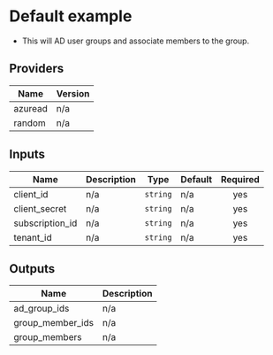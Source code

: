 # Default example

- This will AD user groups and associate members to the group.

<!-- BEGINNING OF PRE-COMMIT-TERRAFORM DOCS HOOK -->
## Providers

| Name | Version |
|------|---------|
| azuread | n/a |
| random | n/a |

## Inputs

| Name | Description | Type | Default | Required |
|------|-------------|------|---------|:-----:|
| client\_id | n/a | `string` | n/a | yes |
| client\_secret | n/a | `string` | n/a | yes |
| subscription\_id | n/a | `string` | n/a | yes |
| tenant\_id | n/a | `string` | n/a | yes |

## Outputs

| Name | Description |
|------|-------------|
| ad\_group\_ids | n/a |
| group\_member\_ids | n/a |
| group\_members | n/a |

<!-- END OF PRE-COMMIT-TERRAFORM DOCS HOOK -->
